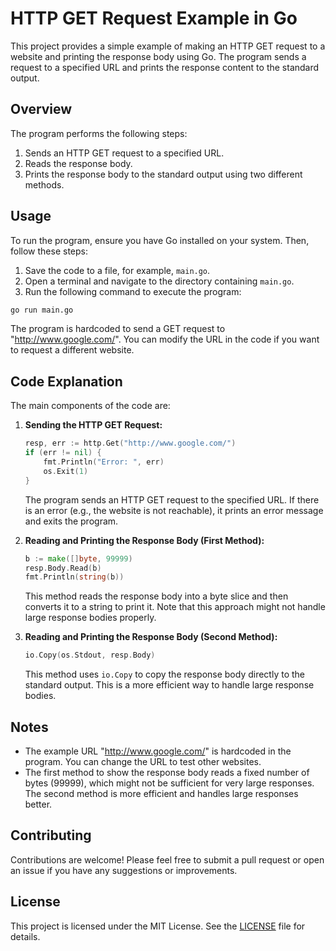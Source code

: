 # HTTP GET Request Example in Go

This project provides a simple example of making an HTTP GET request to a website and printing the response body using Go. The program sends a request to a specified URL and prints the response content to the standard output.

## Overview

The program performs the following steps:
1. Sends an HTTP GET request to a specified URL.
2. Reads the response body.
3. Prints the response body to the standard output using two different methods.

## Usage

To run the program, ensure you have Go installed on your system. Then, follow these steps:

1. Save the code to a file, for example, `main.go`.
2. Open a terminal and navigate to the directory containing `main.go`.
3. Run the following command to execute the program:

```bash
go run main.go
```

The program is hardcoded to send a GET request to "http://www.google.com/". You can modify the URL in the code if you want to request a different website.

## Code Explanation

The main components of the code are:

1. **Sending the HTTP GET Request:**
   ```go
   resp, err := http.Get("http://www.google.com/")
   if (err != nil) {
       fmt.Println("Error: ", err)
       os.Exit(1)
   }
   ```

   The program sends an HTTP GET request to the specified URL. If there is an error (e.g., the website is not reachable), it prints an error message and exits the program.

2. **Reading and Printing the Response Body (First Method):**
   ```go
   b := make([]byte, 99999)
   resp.Body.Read(b)
   fmt.Println(string(b))
   ```

   This method reads the response body into a byte slice and then converts it to a string to print it. Note that this approach might not handle large response bodies properly.

3. **Reading and Printing the Response Body (Second Method):**
   ```go
   io.Copy(os.Stdout, resp.Body)
   ```

   This method uses `io.Copy` to copy the response body directly to the standard output. This is a more efficient way to handle large response bodies.

## Notes

- The example URL "http://www.google.com/" is hardcoded in the program. You can change the URL to test other websites.
- The first method to show the response body reads a fixed number of bytes (99999), which might not be sufficient for very large responses. The second method is more efficient and handles large responses better.

## Contributing

Contributions are welcome! Please feel free to submit a pull request or open an issue if you have any suggestions or improvements.

## License

This project is licensed under the MIT License. See the [LICENSE](LICENSE) file for details.
